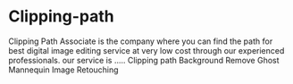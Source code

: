 # Clipping-path
Clipping Path Associate is the company where you can find the path for best digital image editing service at very low cost through our experienced professionals. our service is .....  Clipping path Background Remove  Ghost Mannequin Image Retouching
